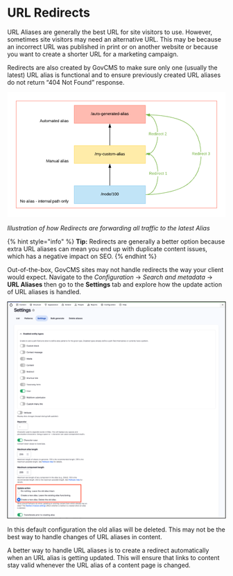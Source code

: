 # URL Redirects

URL Aliases are generally the best URL for site visitors to use. However, sometimes site visitors may need an alternative URL. This may be because an incorrect URL was published in print or on another website or because you want to create a shorter URL for a marketing campaign.

Redirects are also created by GovCMS to make sure only one (usually the latest) URL alias is functional and to ensure previously created URL aliases do not return “404 Not Found” response.

![Image of Redirects forwarding to latest Alias](<../.gitbook/assets/155 (1).png>)

_Illustration of how Redirects are forwarding all traffic to the latest Alias_

{% hint style="info" %}
**Tip:** Redirects are generally a better option because extra URL aliases can mean you end up with duplicate content issues, which has a negative impact on SEO.
{% endhint %}

Out-of-the-box, GovCMS sites may not handle redirects the way your client would expect. Navigate to the _Configuration_ → _Search and metadata_ → **URL Aliases** then go to the **Settings** tab and explore how the update action of URL aliases is handled.

![Image of URL Alias settings](../.gitbook/assets/Unit-7-URL-Redirects-2.png)

In this default configuration the old alias will be deleted. This may not be the best way to handle changes of URL aliases in content.

A better way to handle URL aliases is to create a redirect automatically when an URL alias is getting updated. This will ensure that links to content stay valid whenever the URL alias of a content page is changed.
